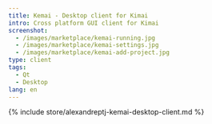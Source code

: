 ```yaml
---
title: Kemai - Desktop client for Kimai
intro: Cross platform GUI client for Kimai
screenshot: 
  - /images/marketplace/kemai-running.jpg
  - /images/marketplace/kemai-settings.jpg
  - /images/marketplace/kemai-add-project.jpg
type: client
tags:
  - Qt
  - Desktop
lang: en
---
```


{% include store/alexandreptj-kemai-desktop-client.md %}
